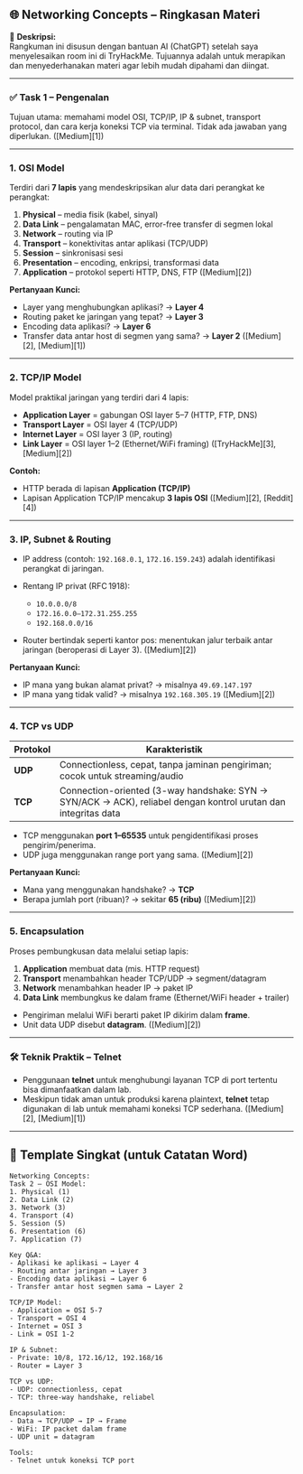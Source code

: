 ## 🌐 Networking Concepts – Ringkasan Materi

📝 **Deskripsi:**  
Rangkuman ini disusun dengan bantuan AI (ChatGPT) setelah saya menyelesaikan room ini di TryHackMe. Tujuannya adalah untuk merapikan dan menyederhanakan materi agar lebih mudah dipahami dan diingat.

---

### ✅ Task 1 – Pengenalan

Tujuan utama: memahami model OSI, TCP/IP, IP & subnet, transport protocol, dan cara kerja koneksi TCP via terminal. Tidak ada jawaban yang diperlukan. ([Medium][1])

---

### 1. OSI Model

Terdiri dari **7 lapis** yang mendeskripsikan alur data dari perangkat ke perangkat:

1. **Physical** – media fisik (kabel, sinyal)
2. **Data Link** – pengalamatan MAC, error-free transfer di segmen lokal
3. **Network** – routing via IP
4. **Transport** – konektivitas antar aplikasi (TCP/UDP)
5. **Session** – sinkronisasi sesi
6. **Presentation** – encoding, enkripsi, transformasi data
7. **Application** – protokol seperti HTTP, DNS, FTP ([Medium][2])

**Pertanyaan Kunci:**

* Layer yang menghubungkan aplikasi? → **Layer 4**
* Routing paket ke jaringan yang tepat? → **Layer 3**
* Encoding data aplikasi? → **Layer 6**
* Transfer data antar host di segmen yang sama? → **Layer 2** ([Medium][2], [Medium][1])

---

### 2. TCP/IP Model

Model praktikal jaringan yang terdiri dari 4 lapis:

* **Application Layer** = gabungan OSI layer 5–7 (HTTP, FTP, DNS)
* **Transport Layer** = OSI layer 4 (TCP/UDP)
* **Internet Layer** = OSI layer 3 (IP, routing)
* **Link Layer** = OSI layer 1–2 (Ethernet/WiFi framing) ([TryHackMe][3], [Medium][2])

**Contoh:**

* HTTP berada di lapisan **Application (TCP/IP)**
* Lapisan Application TCP/IP mencakup **3 lapis OSI** ([Medium][2], [Reddit][4])

---

### 3. IP, Subnet & Routing

* IP address (contoh: `192.168.0.1`, `172.16.159.243`) adalah identifikasi perangkat di jaringan.
* Rentang IP privat (RFC 1918):

  * `10.0.0.0/8`
  * `172.16.0.0–172.31.255.255`
  * `192.168.0.0/16`
* Router bertindak seperti kantor pos: menentukan jalur terbaik antar jaringan (beroperasi di Layer 3). ([Medium][2])

**Pertanyaan Kunci:**

* IP mana yang bukan alamat privat? → misalnya `49.69.147.197`
* IP mana yang tidak valid? → misalnya `192.168.305.19` ([Medium][2])

---

### 4. TCP vs UDP

| Protokol | Karakteristik                                                                                                  |
| -------- | -------------------------------------------------------------------------------------------------------------- |
| **UDP**  | Connectionless, cepat, tanpa jaminan pengiriman; cocok untuk streaming/audio                                   |
| **TCP**  | Connection-oriented (3-way handshake: SYN → SYN/ACK → ACK), reliabel dengan kontrol urutan dan integritas data |

* TCP menggunakan **port 1–65535** untuk pengidentifikasi proses pengirim/penerima.
* UDP juga menggunakan range port yang sama. ([Medium][2])

**Pertanyaan Kunci:**

* Mana yang menggunakan handshake? → **TCP**
* Berapa jumlah port (ribuan)? → sekitar **65 (ribu)** ([Medium][2])

---

### 5. Encapsulation

Proses pembungkusan data melalui setiap lapis:

1. **Application** membuat data (mis. HTTP request)
2. **Transport** menambahkan header TCP/UDP → segment/datagram
3. **Network** menambahkan header IP → paket IP
4. **Data Link** membungkus ke dalam frame (Ethernet/WiFi header + trailer)

* Pengiriman melalui WiFi berarti paket IP dikirim dalam **frame**.
* Unit data UDP disebut **datagram**. ([Medium][2])

---

### 🛠️ Teknik Praktik – Telnet

* Penggunaan **telnet** untuk menghubungi layanan TCP di port tertentu bisa dimanfaatkan dalam lab.
* Meskipun tidak aman untuk produksi karena plaintext, **telnet** tetap digunakan di lab untuk memahami koneksi TCP sederhana. ([Medium][2], [Medium][1])

---

## 📝 Template Singkat (untuk Catatan Word)

```
Networking Concepts:
Task 2 – OSI Model:
1. Physical (1)
2. Data Link (2)
3. Network (3)
4. Transport (4)
5. Session (5)
6. Presentation (6)
7. Application (7)

Key Q&A:
- Aplikasi ke aplikasi → Layer 4
- Routing antar jaringan → Layer 3
- Encoding data aplikasi → Layer 6
- Transfer antar host segmen sama → Layer 2

TCP/IP Model:
- Application = OSI 5‑7
- Transport = OSI 4
- Internet = OSI 3
- Link = OSI 1‑2

IP & Subnet:
- Private: 10/8, 172.16/12, 192.168/16
- Router = Layer 3

TCP vs UDP:
- UDP: connectionless, cepat
- TCP: three‑way handshake, reliabel

Encapsulation:
- Data → TCP/UDP → IP → Frame
- WiFi: IP packet dalam frame
- UDP unit = datagram

Tools:
- Telnet untuk koneksi TCP port
```
